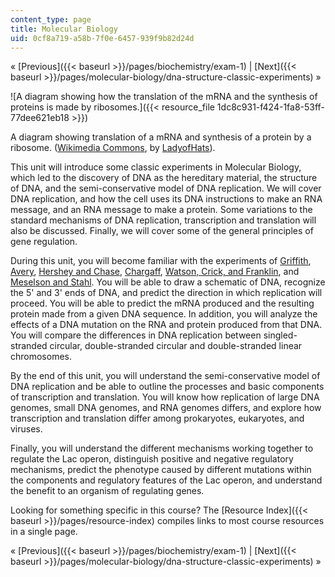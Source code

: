 ```yaml
---
content_type: page
title: Molecular Biology
uid: 0cf8a719-a58b-7f0e-6457-939f9b82d24d
---
```


« [Previous]({{< baseurl >}}/pages/biochemistry/exam-1) | [Next]({{< baseurl >}}/pages/molecular-biology/dna-structure-classic-experiments) »

![A diagram showing how the translation of the mRNA and the synthesis of proteins is made by ribosomes.]({{< resource_file 1dc8c931-f424-1fa8-53ff-77dee621eb18 >}})

A diagram showing translation of a mRNA and synthesis of a protein by a ribosome. ([Wikimedia Commons](http://commons.wikimedia.org/wiki/Main_Page), by [LadyofHats](http://commons.wikimedia.org/wiki/User:LadyofHats)).

This unit will introduce some classic experiments in Molecular Biology, which led to the discovery of DNA as the hereditary material, the structure of DNA, and the semi-conservative model of DNA replication. We will cover DNA replication, and how the cell uses its DNA instructions to make an RNA message, and an RNA message to make a protein. Some variations to the standard mechanisms of DNA replication, transcription and translation will also be discussed. Finally, we will cover some of the general principles of gene regulation.

During this unit, you will become familiar with the experiments of [Griffith](http://en.wikipedia.org/wiki/Griffith's_experiment), [Avery](http://en.wikipedia.org/wiki/Oswald_Avery), [Hershey and Chase](http://en.wikipedia.org/wiki/Hershey_and_Chase), [Chargaff](http://en.wikipedia.org/wiki/Erwin_Chargaff), [Watson, Crick, and Franklin](http://en.wikipedia.org/wiki/Molecular_Structure_of_Nucleic_Acids:_A_Structure_for_Deoxyribose_Nucleic_Acid), and [Meselson and Stahl](http://en.wikipedia.org/wiki/Meselson%E2%80%93Stahl_experiment). You will be able to draw a schematic of DNA, recognize the 5' and 3' ends of DNA, and predict the direction in which replication will proceed. You will be able to predict the mRNA produced and the resulting protein made from a given DNA sequence. In addition, you will analyze the effects of a DNA mutation on the RNA and protein produced from that DNA. You will compare the differences in DNA replication between singled-stranded circular, double-stranded circular and double-stranded linear chromosomes.

By the end of this unit, you will understand the semi-conservative model of DNA replication and be able to outline the processes and basic components of transcription and translation. You will know how replication of large DNA genomes, small DNA genomes, and RNA genomes differs, and explore how transcription and translation differ among prokaryotes, eukaryotes, and viruses.

Finally, you will understand the different mechanisms working together to regulate the Lac operon, distinguish positive and negative regulatory mechanisms, predict the phenotype caused by different mutations within the components and regulatory features of the Lac operon, and understand the benefit to an organism of regulating genes.

Looking for something specific in this course? The [Resource Index]({{< baseurl >}}/pages/resource-index) compiles links to most course resources in a single page.

« [Previous]({{< baseurl >}}/pages/biochemistry/exam-1) | [Next]({{< baseurl >}}/pages/molecular-biology/dna-structure-classic-experiments) »